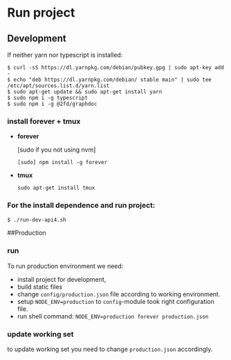 # Run project

## Development
If neither yarn nor typescript is installed:

```
$ curl -sS https://dl.yarnpkg.com/debian/pubkey.gpg | sudo apt-key add -
$ echo "deb https://dl.yarnpkg.com/debian/ stable main" | sudo tee /etc/apt/sources.list.d/yarn.list
$ sudo apt-get update && sudo apt-get install yarn
$ sudo npm i -g typescript
$ sudo npm i -g @2fd/graphdoc

```

### install forever + tmux

* **forever**

  \[sudo if you not using nvm\]

  ```
  [sudo] npm install -g forever
  ```

* **tmux**

  ```
  sudo apt-get install tmux
  ```

### For the install dependence and run project:

```bash
$ ./run-dev-api4.sh
```
##Production

### run
To run production environment we need:
- install project for development,
- build static files
- change `config/production.json` file according to working environment.
- setup `NODE_ENV=production` to `config`-module took right configuration file.
- run shell command: `NODE_ENV=production forever production.json`

### update working set

to update working set you need to change `production.json` accordingly.




